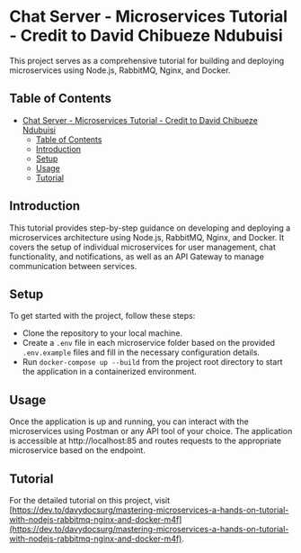 # Chat Server - Microservices Tutorial - Credit to David Chibueze Ndubuisi

This project serves as a comprehensive tutorial for building and deploying microservices using Node.js, RabbitMQ, Nginx, and Docker.

## Table of Contents

- [Chat Server - Microservices Tutorial - Credit to David Chibueze Ndubuisi](#chat-server---microservices-tutorial---credit-to-david-chibueze-ndubuisi)
  - [Table of Contents](#table-of-contents)
  - [Introduction](#introduction)
  - [Setup](#setup)
  - [Usage](#usage)
  - [Tutorial](#tutorial)

## Introduction

This tutorial provides step-by-step guidance on developing and deploying a microservices architecture using Node.js, RabbitMQ, Nginx, and Docker. It covers the setup of individual microservices for user management, chat functionality, and notifications, as well as an API Gateway to manage communication between services.

## Setup

To get started with the project, follow these steps:

-   Clone the repository to your local machine.
-   Create a `.env` file in each microservice folder based on the provided `.env.example` files and fill in the necessary configuration details.
-   Run `docker-compose up --build` from the project root directory to start the application in a containerized environment.

## Usage

Once the application is up and running, you can interact with the microservices using Postman or any API tool of your choice. The application is accessible at http://localhost:85 and routes requests to the appropriate microservice based on the endpoint.

## Tutorial

For the detailed tutorial on this project, visit [https://dev.to/davydocsurg/mastering-microservices-a-hands-on-tutorial-with-nodejs-rabbitmq-nginx-and-docker-m4f](https://dev.to/davydocsurg/mastering-microservices-a-hands-on-tutorial-with-nodejs-rabbitmq-nginx-and-docker-m4f).
